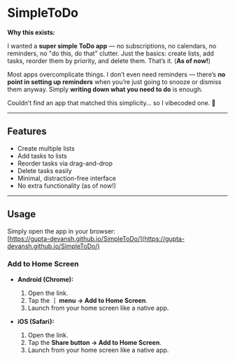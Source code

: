 # SimpleToDo

**Why this exists:**  

I wanted a **super simple ToDo app** — no subscriptions, no calendars, no reminders, no "do this, do that" clutter. Just the basics: create lists, add tasks, reorder them by priority, and delete them. That’s it. (**As of now!**)  

Most apps overcomplicate things. I don’t even need reminders — there’s **no point in setting up reminders** when you’re just going to snooze or dismiss them anyway. Simply **writing down what you need to do** is enough.  

Couldn’t find an app that matched this simplicity… so I vibecoded one. 🎉  

---

## **Features**
- Create multiple lists  
- Add tasks to lists  
- Reorder tasks via drag-and-drop  
- Delete tasks easily  
- Minimal, distraction-free interface  
- No extra functionality (as of now!)  

---

## **Usage**
Simply open the app in your browser:  
[https://gupta-devansh.github.io/SimpleToDo/](https://gupta-devansh.github.io/SimpleToDo/)  

### **Add to Home Screen**
- **Android (Chrome):**  
  1. Open the link.  
  2. Tap the **⋮ menu → Add to Home Screen**.  
  3. Launch from your home screen like a native app.  

- **iOS (Safari):**  
  1. Open the link.  
  2. Tap the **Share button → Add to Home Screen**.  
  3. Launch from your home screen like a native app.  
